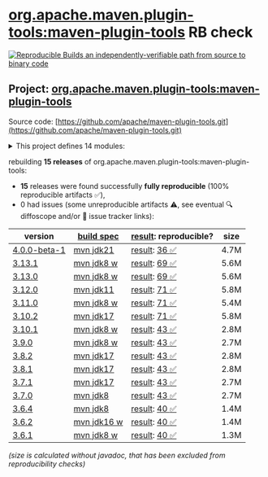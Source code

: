 [org.apache.maven.plugin-tools:maven-plugin-tools](https://central.sonatype.com/artifact/org.apache.maven.plugin-tools/maven-plugin-tools/versions) RB check
=======

[![Reproducible Builds](https://reproducible-builds.org/images/logos/rb.svg) an independently-verifiable path from source to binary code](https://reproducible-builds.org/)

## Project: [org.apache.maven.plugin-tools:maven-plugin-tools](https://central.sonatype.com/artifact/org.apache.maven.plugin-tools/maven-plugin-tools/versions)

Source code: [https://github.com/apache/maven-plugin-tools.git](https://github.com/apache/maven-plugin-tools.git)

<details><summary>This project defines 14 modules:</summary>

* [org.apache.maven.plugin-tools:maven-plugin-annotations](https://central.sonatype.com/artifact/org.apache.maven.plugin-tools/maven-plugin-annotations/4.0.0-beta-1)
* [org.apache.maven.plugin-tools:maven-plugin-tools](https://central.sonatype.com/artifact/org.apache.maven.plugin-tools/maven-plugin-tools/4.0.0-beta-1)
* [org.apache.maven.plugin-tools:maven-plugin-tools-annotations](https://central.sonatype.com/artifact/org.apache.maven.plugin-tools/maven-plugin-tools-annotations/4.0.0-beta-1)
* [org.apache.maven.plugin-tools:maven-plugin-tools-ant](https://central.sonatype.com/artifact/org.apache.maven.plugin-tools/maven-plugin-tools-ant/4.0.0-beta-1)
* [org.apache.maven.plugin-tools:maven-plugin-tools-api](https://central.sonatype.com/artifact/org.apache.maven.plugin-tools/maven-plugin-tools-api/4.0.0-beta-1)
* [org.apache.maven.plugin-tools:maven-plugin-tools-beanshell](https://central.sonatype.com/artifact/org.apache.maven.plugin-tools/maven-plugin-tools-beanshell/4.0.0-beta-1)
* [org.apache.maven.plugin-tools:maven-plugin-tools-generators](https://central.sonatype.com/artifact/org.apache.maven.plugin-tools/maven-plugin-tools-generators/4.0.0-beta-1)
* [org.apache.maven.plugin-tools:maven-plugin-tools-java](https://central.sonatype.com/artifact/org.apache.maven.plugin-tools/maven-plugin-tools-java/4.0.0-beta-1)
* [org.apache.maven.plugin-tools:maven-plugin-tools-model](https://central.sonatype.com/artifact/org.apache.maven.plugin-tools/maven-plugin-tools-model/4.0.0-beta-1)
* [org.apache.maven.plugin-tools:maven-script](https://central.sonatype.com/artifact/org.apache.maven.plugin-tools/maven-script/4.0.0-beta-1)
* [org.apache.maven.plugin-tools:maven-script-ant](https://central.sonatype.com/artifact/org.apache.maven.plugin-tools/maven-script-ant/4.0.0-beta-1)
* [org.apache.maven.plugin-tools:maven-script-beanshell](https://central.sonatype.com/artifact/org.apache.maven.plugin-tools/maven-script-beanshell/4.0.0-beta-1)
* [org.apache.maven.plugins:maven-plugin-plugin](https://central.sonatype.com/artifact/org.apache.maven.plugins/maven-plugin-plugin/4.0.0-beta-1)
* [org.apache.maven.plugins:maven-plugin-report-plugin](https://central.sonatype.com/artifact/org.apache.maven.plugins/maven-plugin-report-plugin/4.0.0-beta-1)
</details>

rebuilding **15 releases** of org.apache.maven.plugin-tools:maven-plugin-tools:
- **15** releases were found successfully **fully reproducible** (100% reproducible artifacts :white_check_mark:),
- 0 had issues (some unreproducible artifacts :warning:, see eventual :mag: diffoscope and/or :memo: issue tracker links):

| version | [build spec](/BUILDSPEC.md) | [result](https://reproducible-builds.org/docs/jvm/): reproducible? | size |
| -- | --------- | ------ | -- |
| [4.0.0-beta-1](https://central.sonatype.com/artifact/org.apache.maven.plugin-tools/maven-plugin-tools/4.0.0-beta-1/pom) | [mvn jdk21](maven-plugin-tools-4.0.0-beta-1.buildspec) | [result](maven-plugin-tools-4.0.0-beta-1.buildinfo): [36 :white_check_mark: ](maven-plugin-tools-4.0.0-beta-1.buildcompare) | 4.7M |
| [3.13.1](https://central.sonatype.com/artifact/org.apache.maven.plugin-tools/maven-plugin-tools/3.13.1/pom) | [mvn jdk8 w](maven-plugin-tools-3.13.1.buildspec) | [result](maven-plugin-tools-3.13.1.buildinfo): [69 :white_check_mark: ](maven-plugin-tools-3.13.1.buildcompare) | 5.6M |
| [3.13.0](https://central.sonatype.com/artifact/org.apache.maven.plugin-tools/maven-plugin-tools/3.13.0/pom) | [mvn jdk8 w](maven-plugin-tools-3.13.0.buildspec) | [result](maven-plugin-tools-3.13.0.buildinfo): [69 :white_check_mark: ](maven-plugin-tools-3.13.0.buildcompare) | 5.6M |
| [3.12.0](https://central.sonatype.com/artifact/org.apache.maven.plugin-tools/maven-plugin-tools/3.12.0/pom) | [mvn jdk11](maven-plugin-tools-3.12.0.buildspec) | [result](maven-plugin-tools-3.12.0.buildinfo): [71 :white_check_mark: ](maven-plugin-tools-3.12.0.buildcompare) | 5.8M |
| [3.11.0](https://central.sonatype.com/artifact/org.apache.maven.plugin-tools/maven-plugin-tools/3.11.0/pom) | [mvn jdk8 w](maven-plugin-tools-3.11.0.buildspec) | [result](maven-plugin-tools-3.11.0.buildinfo): [71 :white_check_mark: ](maven-plugin-tools-3.11.0.buildcompare) | 5.4M |
| [3.10.2](https://central.sonatype.com/artifact/org.apache.maven.plugin-tools/maven-plugin-tools/3.10.2/pom) | [mvn jdk17](maven-plugin-tools-3.10.2.buildspec) | [result](maven-plugin-tools-3.10.2.buildinfo): [71 :white_check_mark: ](maven-plugin-tools-3.10.2.buildcompare) | 5.8M |
| [3.10.1](https://central.sonatype.com/artifact/org.apache.maven.plugin-tools/maven-plugin-tools/3.10.1/pom) | [mvn jdk8 w](maven-plugin-tools-3.10.1.buildspec) | [result](maven-plugin-tools-3.10.1.buildinfo): [43 :white_check_mark: ](maven-plugin-tools-3.10.1.buildcompare) | 2.8M |
| [3.9.0](https://central.sonatype.com/artifact/org.apache.maven.plugin-tools/maven-plugin-tools/3.9.0/pom) | [mvn jdk8 w](maven-plugin-tools-3.9.0.buildspec) | [result](maven-plugin-tools-3.9.0.buildinfo): [43 :white_check_mark: ](maven-plugin-tools-3.9.0.buildcompare) | 2.7M |
| [3.8.2](https://central.sonatype.com/artifact/org.apache.maven.plugin-tools/maven-plugin-tools/3.8.2/pom) | [mvn jdk17](maven-plugin-tools-3.8.2.buildspec) | [result](maven-plugin-tools-3.8.2.buildinfo): [43 :white_check_mark: ](maven-plugin-tools-3.8.2.buildcompare) | 2.8M |
| [3.8.1](https://central.sonatype.com/artifact/org.apache.maven.plugin-tools/maven-plugin-tools/3.8.1/pom) | [mvn jdk17](maven-plugin-tools-3.8.1.buildspec) | [result](maven-plugin-tools-3.8.1.buildinfo): [43 :white_check_mark: ](maven-plugin-tools-3.8.1.buildcompare) | 2.8M |
| [3.7.1](https://central.sonatype.com/artifact/org.apache.maven.plugin-tools/maven-plugin-tools/3.7.1/pom) | [mvn jdk17](maven-plugin-tools-3.7.1.buildspec) | [result](maven-plugin-tools-3.7.1.buildinfo): [43 :white_check_mark: ](maven-plugin-tools-3.7.1.buildcompare) | 2.7M |
| [3.7.0](https://central.sonatype.com/artifact/org.apache.maven.plugin-tools/maven-plugin-tools/3.7.0/pom) | [mvn jdk8](maven-plugin-tools-3.7.0.buildspec) | [result](maven-plugin-tools-3.7.0.buildinfo): [43 :white_check_mark: ](maven-plugin-tools-3.7.0.buildcompare) | 2.7M |
| [3.6.4](https://central.sonatype.com/artifact/org.apache.maven.plugin-tools/maven-plugin-tools/3.6.4/pom) | [mvn jdk8](maven-plugin-tools-3.6.4.buildspec) | [result](maven-plugin-tools-3.6.4.buildinfo): [40 :white_check_mark: ](maven-plugin-tools-3.6.4.buildcompare) | 1.4M |
| [3.6.2](https://central.sonatype.com/artifact/org.apache.maven.plugin-tools/maven-plugin-tools/3.6.2/pom) | [mvn jdk16 w](maven-plugin-tools-3.6.2.buildspec) | [result](maven-plugin-tools-3.6.2.buildinfo): [40 :white_check_mark: ](maven-plugin-tools-3.6.2.buildcompare) | 1.4M |
| [3.6.1](https://central.sonatype.com/artifact/org.apache.maven.plugin-tools/maven-plugin-tools/3.6.1/pom) | [mvn jdk8 w](maven-plugin-tools-3.6.1.buildspec) | [result](maven-plugin-tools-3.6.1.buildinfo): [40 :white_check_mark: ](maven-plugin-tools-3.6.1.buildcompare) | 1.3M |

<i>(size is calculated without javadoc, that has been excluded from reproducibility checks)</i>
